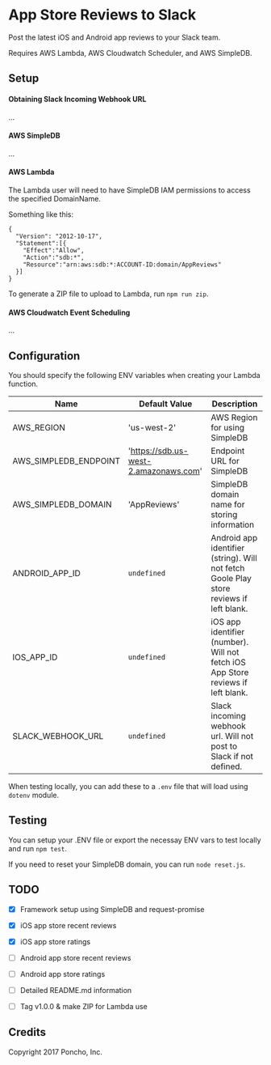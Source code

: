 # App Store Reviews to Slack

Post the latest iOS and Android app reviews to your Slack team.

Requires AWS Lambda, AWS Cloudwatch Scheduler, and AWS SimpleDB.



## Setup


#### Obtaining Slack Incoming Webhook URL

...


#### AWS SimpleDB

...


#### AWS Lambda

The Lambda user will need to have SimpleDB IAM permissions to access the specified DomainName. 

Something like this:
```
{
  "Version": "2012-10-17",
  "Statement":[{
    "Effect":"Allow",
    "Action":"sdb:*",
    "Resource":"arn:aws:sdb:*:ACCOUNT-ID:domain/AppReviews"
  }]
}
```

To generate a ZIP file to upload to Lambda, run `npm run zip`.


#### AWS Cloudwatch Event Scheduling

...


## Configuration

You should specify the following ENV variables when creating your Lambda function.

| Name | Default Value | Description |
|------|---------------|-------------|
| AWS_REGION | 'us-west-2' | AWS Region for using SimpleDB |
| AWS_SIMPLEDB_ENDPOINT | 'https://sdb.us-west-2.amazonaws.com' | Endpoint URL for SimpleDB |
| AWS_SIMPLEDB_DOMAIN | 'AppReviews' | SimpleDB domain name for storing information |
| ANDROID_APP_ID | `undefined` | Android app identifier (string). Will not fetch Goole Play store reviews if left blank. |
| IOS_APP_ID | `undefined` | iOS app identifier (number). Will not fetch iOS App Store reviews if left blank. |
| SLACK_WEBHOOK_URL | `undefined` | Slack incoming webhook url. Will not post to Slack if not defined. |


When testing locally, you can add these to a `.env` file that will load using `dotenv` module.


## Testing

You can setup your .ENV file or export the necessay ENV vars to test locally and run `npm test`.

If you need to reset your SimpleDB domain, you can run `node reset.js`.


## TODO

- [x] Framework setup using SimpleDB and request-promise
- [x] iOS app store recent reviews
- [x] iOS app store ratings
- [ ] Android app store recent reviews
- [ ] Android app store ratings
- [ ] Detailed README.md information
- [ ] Tag v1.0.0 & make ZIP for Lambda use


## Credits

Copyright 2017 Poncho, Inc.
